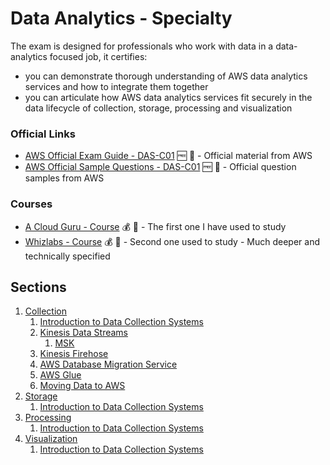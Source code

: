 # Data Analytics - Specialty

The exam is designed for professionals who work with data in a data-analytics focused job, it certifies:
  * you can demonstrate thorough understanding of AWS data analytics services and how to integrate them together
  * you can articulate how AWS data analytics services fit securely in the data lifecycle of collection, storage, processing and visualization

### Official Links

* [AWS Official Exam Guide - DAS-C01](https://d1.awsstatic.com/training-and-certification/docs-data-analytics-specialty/AWS-Certified-Data-Analytics-Specialty_Exam-Guide.pdf) 🆓 📖 - Official material from AWS
* [AWS Official Sample Questions - DAS-C01](https://d1.awsstatic.com/training-and-certification/docs-data-analytics-specialty/AWS-Certified-Data-Analytics-Specialty_Sample-Questions.pdf) 🆓 📖 - Official question samples from AWS

### Courses

* [A Cloud Guru - Course](https://acloud.guru/overview/312375cd-c136-4f1c-81dc-dbdcfff2d06b) 💰 📼 - The first one I have used to study
* [Whizlabs - Course](https://www.whizlabs.com/learn/course/aws-certified-data-analytics-specialty) 💰 📼 - Second one used to study - Much deeper and technically specified

## Sections

1. [Collection](topics/1_collection)
    1. [Introduction to Data Collection Systems](topics/1_collection/01_theory.md)
    1. [Kinesis Data Streams](topics/1_collection/02_kinesis.md#datastreams)
        1. [MSK](topics/1_collection/03_msk.md)
    1. [Kinesis Firehose](topics/1_collection/2_kinesis.md#firehose)
    1. [AWS Database Migration Service](topics/1_collection/04_dms.md)
    1. [AWS Glue](topics/1_collection/05_glue.md)
      1. [Moving Data to AWS](topics/1_collection/06_mdta.md)
2. [Storage](topics/2_storage)
    1. [Introduction to Data Collection Systems](topics/1_collection/01_theory.md)
3. [Processing](topics/3_processing)
    1. [Introduction to Data Collection Systems](topics/1_collection/01_theory.md)
4. [Visualization](topics/4_visualization)
    1. [Introduction to Data Collection Systems](topics/1_collection/01_theory.md)
